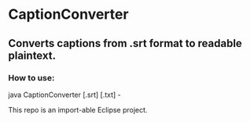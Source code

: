 # CaptionConverter
## Converts captions from .srt format to readable plaintext.

### How to use:
java CaptionConverter [<fileName>.srt] [<targetFileName>.txt] -<args>

This repo is an import-able Eclipse project.
